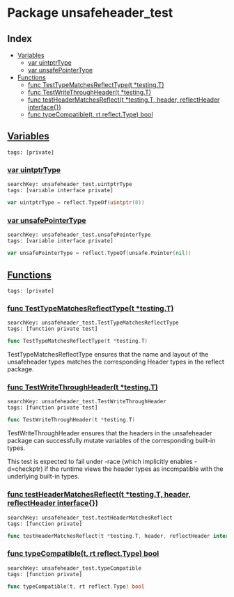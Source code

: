 # Package unsafeheader_test

## Index

* [Variables](#var)
    * [var uintptrType](#uintptrType)
    * [var unsafePointerType](#unsafePointerType)
* [Functions](#func)
    * [func TestTypeMatchesReflectType(t *testing.T)](#TestTypeMatchesReflectType)
    * [func TestWriteThroughHeader(t *testing.T)](#TestWriteThroughHeader)
    * [func testHeaderMatchesReflect(t *testing.T, header, reflectHeader interface{})](#testHeaderMatchesReflect)
    * [func typeCompatible(t, rt reflect.Type) bool](#typeCompatible)


## <a id="var" href="#var">Variables</a>

```
tags: [private]
```

### <a id="uintptrType" href="#uintptrType">var uintptrType</a>

```
searchKey: unsafeheader_test.uintptrType
tags: [variable interface private]
```

```Go
var uintptrType = reflect.TypeOf(uintptr(0))
```

### <a id="unsafePointerType" href="#unsafePointerType">var unsafePointerType</a>

```
searchKey: unsafeheader_test.unsafePointerType
tags: [variable interface private]
```

```Go
var unsafePointerType = reflect.TypeOf(unsafe.Pointer(nil))
```

## <a id="func" href="#func">Functions</a>

```
tags: [private]
```

### <a id="TestTypeMatchesReflectType" href="#TestTypeMatchesReflectType">func TestTypeMatchesReflectType(t *testing.T)</a>

```
searchKey: unsafeheader_test.TestTypeMatchesReflectType
tags: [function private test]
```

```Go
func TestTypeMatchesReflectType(t *testing.T)
```

TestTypeMatchesReflectType ensures that the name and layout of the unsafeheader types matches the corresponding Header types in the reflect package. 

### <a id="TestWriteThroughHeader" href="#TestWriteThroughHeader">func TestWriteThroughHeader(t *testing.T)</a>

```
searchKey: unsafeheader_test.TestWriteThroughHeader
tags: [function private test]
```

```Go
func TestWriteThroughHeader(t *testing.T)
```

TestWriteThroughHeader ensures that the headers in the unsafeheader package can successfully mutate variables of the corresponding built-in types. 

This test is expected to fail under -race (which implicitly enables -d=checkptr) if the runtime views the header types as incompatible with the underlying built-in types. 

### <a id="testHeaderMatchesReflect" href="#testHeaderMatchesReflect">func testHeaderMatchesReflect(t *testing.T, header, reflectHeader interface{})</a>

```
searchKey: unsafeheader_test.testHeaderMatchesReflect
tags: [function private]
```

```Go
func testHeaderMatchesReflect(t *testing.T, header, reflectHeader interface{})
```

### <a id="typeCompatible" href="#typeCompatible">func typeCompatible(t, rt reflect.Type) bool</a>

```
searchKey: unsafeheader_test.typeCompatible
tags: [function private]
```

```Go
func typeCompatible(t, rt reflect.Type) bool
```

